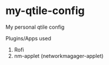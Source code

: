 # my-qtile-config
My personal qtile config

Plugins/Apps used
1. Rofi
2. nm-applet (networkmagager-applet)
